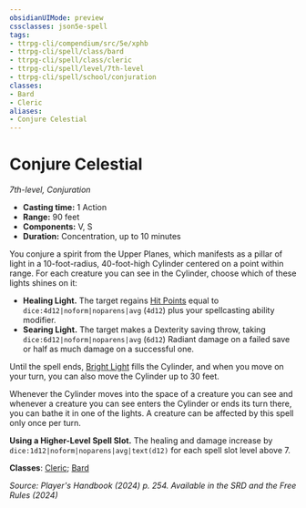 ```yaml
---
obsidianUIMode: preview
cssclasses: json5e-spell
tags:
- ttrpg-cli/compendium/src/5e/xphb
- ttrpg-cli/spell/class/bard
- ttrpg-cli/spell/class/cleric
- ttrpg-cli/spell/level/7th-level
- ttrpg-cli/spell/school/conjuration
classes:
- Bard
- Cleric
aliases:
- Conjure Celestial
---
```

# Conjure Celestial
*7th-level, Conjuration*  


- **Casting time:** 1 Action
- **Range:** 90 feet
- **Components:** V, S
- **Duration:** Concentration, up to 10 minutes

You conjure a spirit from the Upper Planes, which manifests as a pillar of light in a 10-foot-radius, 40-foot-high Cylinder centered on a point within range. For each creature you can see in the Cylinder, choose which of these lights shines on it:

- **Healing Light.** The target regains [Hit Points](/3-Mechanics/CLI/variant-rules/hit-points-xphb.md) equal to `dice:4d12|noform|noparens|avg` (`4d12`) plus your spellcasting ability modifier.  
- **Searing Light.** The target makes a Dexterity saving throw, taking `dice:6d12|noform|noparens|avg` (`6d12`) Radiant damage on a failed save or half as much damage on a successful one.  

Until the spell ends, [Bright Light](/3-Mechanics/CLI/variant-rules/bright-light-xphb.md) fills the Cylinder, and when you move on your turn, you can also move the Cylinder up to 30 feet.

Whenever the Cylinder moves into the space of a creature you can see and whenever a creature you can see enters the Cylinder or ends its turn there, you can bathe it in one of the lights. A creature can be affected by this spell only once per turn.

**Using a Higher-Level Spell Slot.** The healing and damage increase by `dice:1d12|noform|noparens|avg|text(d12)` for each spell slot level above 7.

**Classes**: [Cleric](/3-Mechanics/CLI/lists/list-spells-classes-cleric.md); [Bard](/3-Mechanics/CLI/lists/list-spells-classes-bard.md)

*Source: Player's Handbook (2024) p. 254. Available in the <span title='Systems Reference Document (5.2)'>SRD</span> and the Free Rules (2024)*